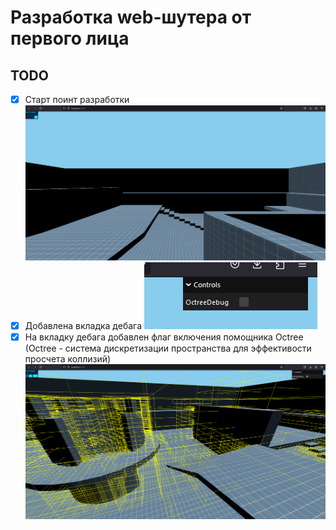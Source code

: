 # Разработка web-шутера от первого лица

## TODO
- [x] Старт поинт разработки ![Sample Screenshot](docs/img/screenshot_1.png)
- [x] Добавлена вкладка дебага ![Sample Screenshot](docs/img/screenshot_2.png)
- [x] На вкладку дебага добавлен флаг включения помощника Octree (Octree - система дискретизации пространства для эффективости просчета коллизий) ![Sample Screenshot](docs/img/screenshot_3.png)
